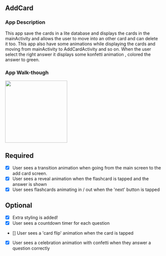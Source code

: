 
## AddCard

### App Description
This app save the cards in a lite database and displays the cards in the mainActivity and allows the user to move into an other card and can delete it too. This app also have some animations while displaying the cards and moving from mainActivity to AddCardActivity and so on. When the user select the right answer it displays some konfetti animation , colored the answer to green.
### App Walk-though

<img src="YOUR_GIF_URL_HERE" width=200><br>



## Required
- [x] User sees a transition animation when going from the main screen to the add card screen.
- [x] User sees a reveal animation when the flashcard is tapped and the answer is shown
- [x] User sees flashcards animating in / out when the 'next' button is tapped

## Optional
- [x] Extra styling is added!
- [x] User sees a countdown timer for each question
- [] User sees a 'card flip' animation when the card is tapped
- [x] User sees a celebration animation with confetti when they answer a question correctly


